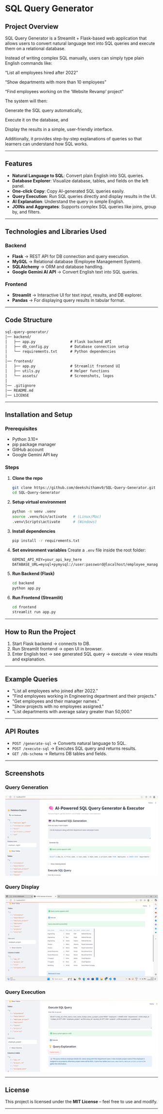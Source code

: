 # SQL Query Generator

## Project Overview

SQL Query Generator is a Streamlit + Flask-based web application that allows users to convert natural language text into SQL queries and execute them on a relational database.

Instead of writing complex SQL manually, users can simply type plain English commands like:

“List all employees hired after 2022”

“Show departments with more than 10 employees”

“Find employees working on the ‘Website Revamp’ project”

The system will then:

Generate the SQL query automatically,

Execute it on the database, and

Display the results in a simple, user-friendly interface.

Additionally, it provides step-by-step explanations of queries so that learners can understand how SQL works.

---

## Features

* **Natural Language to SQL**: Convert plain English into SQL queries.
* **Database Explorer**: Visualize database, tables, and fields on the left panel.
* **One-click Copy**: Copy AI-generated SQL queries easily.
* **Query Execution**: Run SQL queries directly and display results in the UI.
* **AI Explanation**: Understand the query in simple English.
* **JOINs and Aggregates**: Supports complex SQL queries like joins, group by, and filters.

---

## Technologies and Libraries Used

### Backend

* **Flask** → REST API for DB connection and query execution.
* **MySQL** → Relational database (Employee Management System).
* **SQLAlchemy** → ORM and database handling.
* **Google Gemini AI API** → Convert English text into SQL queries.

### Frontend

* **Streamlit** → Interactive UI for text input, results, and DB explorer.
* **Pandas** → For displaying query results in tabular format.

---

## Code Structure

```
sql-query-generator/
│── backend/
│   ├── app.py                # Flask backend API
│   ├── db_config.py          # Database connection setup
│   └── requirements.txt      # Python dependencies
│
│── frontend/
│   ├── app.py                # Streamlit frontend UI
│   ├── utils.py              # Helper functions
│   └── assets/               # Screenshots, logos
│
│── .gitignore
│── README.md
│── LICENSE
```

---

## Installation and Setup

### Prerequisites

* Python 3.10+
* pip package manager
* GitHub account
* Google Gemini API key

### Steps

1. **Clone the repo**

   ```bash
   git clone https://github.com/deekshithamv9/SQL-Query-Generator.git
   cd SQL-Query-Generator
   ```

2. **Setup virtual environment**

   ```bash
   python -m venv .venv
   source .venv/bin/activate   # (Linux/Mac)
   .venv\Scripts\activate      # (Windows)
   ```

3. **Install dependencies**

   ```bash
   pip install -r requirements.txt
   ```

4. **Set environment variables**
   Create a `.env` file inside the root folder:

   ```
   GEMINI_API_KEY=your_api_key_here
   DATABASE_URL=mysql+pymysql://user:password@localhost/employee_management
   ```

5. **Run Backend (Flask)**

   ```bash
   cd backend
   python app.py
   ```

6. **Run Frontend (Streamlit)**

   ```bash
   cd frontend
   streamlit run app.py
   ```

---

## How to Run the Project

1. Start Flask backend → connects to DB.
2. Run Streamlit frontend → open UI in browser.
3. Enter English text → see generated SQL query → execute → view results and explanation.

---

## Example Queries

* "List all employees who joined after 2022."
* "Find employees working in Engineering department and their projects."
* "Get employees and their manager names."
* "Show projects with no employees assigned."
* "List departments with average salary greater than 50,000."

---

## API Routes

* `POST /generate-sql` → Converts natural language to SQL.
* `POST /execute-sql` → Executes SQL query and returns results.
* `GET /db-schema` → Returns DB tables and fields.

---

## Screenshots

### Query Generation  
![Query Generation](frontend/assets/query_generate.png)  

### Query Display  
![Query Display](frontend/assets/query_display.png)  

### Query Execution  
![Query Execution](frontend/assets/query_execute.png)  

---

## License

This project is licensed under the **MIT License** – feel free to use and modify.

---


